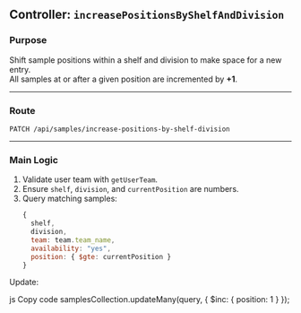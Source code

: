 ## Controller: `increasePositionsByShelfAndDivision`

### Purpose
Shift sample positions within a shelf and division to make space for a new entry.  
All samples at or after a given position are incremented by **+1**.

---

### Route
`PATCH /api/samples/increase-positions-by-shelf-division`

---

### Main Logic
1. Validate user team with `getUserTeam`.
2. Ensure `shelf`, `division`, and `currentPosition` are numbers.
3. Query matching samples:
   ```js
   {
     shelf,
     division,
     team: team.team_name,
     availability: "yes",
     position: { $gte: currentPosition }
   }
Update:

js
Copy code
samplesCollection.updateMany(query, { $inc: { position: 1 } });